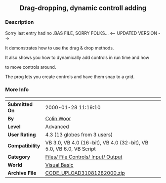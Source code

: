 ﻿<div align="center">

## Drag\-dropping, dynamic controll adding


</div>

### Description

Sorry last entry had no .BAS FILE,        SORRY FOLKS... <-- UPDATED VERSION -->

It demonstrates how to use the drag & drop methods.

It also shows you how to dynamically add controls in run time and how

to move controls around.

The prog lets you create controls and have them snap to a grid.
 
### More Info
 


<span>             |<span>
---                |---
**Submitted On**   |2000-01-28 11:19:10
**By**             |[Colin Woor](https://github.com/Planet-Source-Code/PSCIndex/blob/master/ByAuthor/colin-woor.md)
**Level**          |Advanced
**User Rating**    |4.3 (13 globes from 3 users)
**Compatibility**  |VB 3\.0, VB 4\.0 \(16\-bit\), VB 4\.0 \(32\-bit\), VB 5\.0, VB 6\.0, VB Script
**Category**       |[Files/ File Controls/ Input/ Output](https://github.com/Planet-Source-Code/PSCIndex/blob/master/ByCategory/files-file-controls-input-output__1-3.md)
**World**          |[Visual Basic](https://github.com/Planet-Source-Code/PSCIndex/blob/master/ByWorld/visual-basic.md)
**Archive File**   |[CODE\_UPLOAD31081282000\.zip](https://github.com/Planet-Source-Code/colin-woor-drag-dropping-dynamic-controll-adding__1-5732/archive/master.zip)








